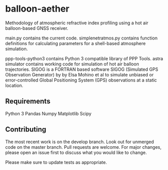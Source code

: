 # balloon-aether
Methodology of atmospheric refractive index profiling using a hot air balloon-based GNSS receiver.

main.py contains the current code.
simplenetratmos.py contains function definitions for calculating parameters for a shell-based atmosphere simulation.

ppp-tools-python3 contains Python 3 compatible library of PPP Tools.
astra simulator contains working code for simulation of hot air balloon trajectories.
SIGOG is a FORTRAN based software SIGOG (Simulated GPS Observation Generator) by by Elsa Mohino et al to simulate unbiased or error-controlled Global Positioning System (GPS) observations at a static location.

## Requirements

Python 3
Pandas
Numpy
Matplotlib
Scipy

## Contributing
The most recent work is on the develop branch. Look out for unmerged code on the master branch. Pull requests are welcome. For major changes, please open an issue first to discuss what you would like to change.

Please make sure to update tests as appropriate.